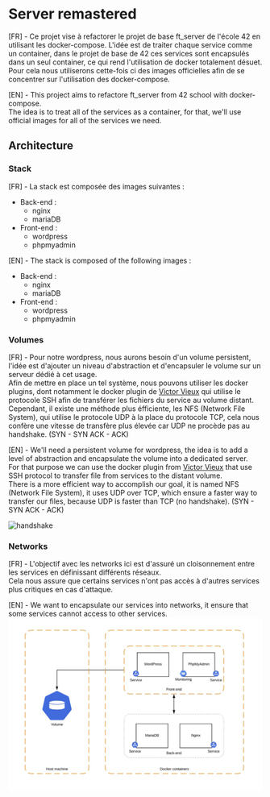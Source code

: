 # Server remastered

[FR] - Ce projet vise à refactorer le projet de base ft_server de l'école 42 en utilisant les docker-compose.
L'idée est de traiter chaque service comme un container, dans le projet de base de 42 ces services sont encapsulés dans un seul container, ce qui rend l'utilisation de docker totalement désuet.\
Pour cela nous utiliserons cette-fois ci des images officielles afin de se concentrer sur l'utilisation des docker-compose.

[EN] - This project aims to refactore ft_server from 42 school with docker-compose.\
The idea is to treat all of the services as a container, for that, we'll use official images for all of the services we need.

## Architecture
### Stack
[FR] -
La stack est composée des images suivantes :
- Back-end :
  - nginx
  - mariaDB
- Front-end :
  - wordpress
  - phpmyadmin

[EN] - 
The stack is composed of the following images :
- Back-end :
  - nginx
  - mariaDB
- Front-end :
  - wordpress
  - phpmyadmin

### Volumes
[FR] -
Pour notre wordpress, nous aurons besoin d'un volume persistent, l'idée est d'ajouter un niveau d'abstraction et d'encapsuler le volume sur un serveur dédié à cet usage.\
Afin de mettre en place un tel système, nous pouvons utiliser les docker plugins, dont notamment le docker plugin de [Victor Vieux](https://github.com/vieux) qui utilise le protocole SSH afin de transférer les fichiers du service au volume distant.\
Cependant, il existe une méthode plus éfficiente, les NFS (Network File System), qui utilise le protocole UDP à la place du protocole TCP, cela nous confère une vitesse de transfère plus élevée car UDP ne procède pas au handshake. (SYN - SYN ACK - ACK)

[EN] -
We'll need a persistent volume for wordpress, the idea is to add a level of abstraction and encapsulate the volume into a dedicated server.\
For that purpose we can use the docker plugin from [Victor Vieux](https://github.com/vieux) that use SSH protocol to transfer file from services to the distant volume.\
There is a more efficient way to accomplish our goal, it is named NFS (Network File System), it uses UDP over TCP, which ensure a faster way to transfer our files, because UDP is faster than TCP (no handshake). (SYN - SYN ACK - ACK)

![handshake](https://www.luxoft-training.com/upload/medialibrary/452/TCP%20handshake.png)

### Networks
[FR] -
L'objectif avec les networks ici est d'assuré un cloisonnement entre les services en définissant différents réseaux.\
Cela nous assure que certains services n'ont pas accès à d'autres services plus critiques en cas d'attaque.

[EN] -
We want to encapsulate our services into networks, it ensure that some services cannot access to other services.
![Architecture](https://raw.githubusercontent.com/Cardiox12/ft_server_remastered/master/architecture.png)
